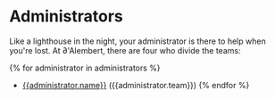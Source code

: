# Administrators

Like a lighthouse in the night, your administrator is there to help when you're lost. At ∂'Alembert, there are four who divide the teams:

{% for administrator in administrators %}
* [{{administrator.name}}](mailto:{{administrator.email}}) ({{administrator.team}})
{% endfor %}